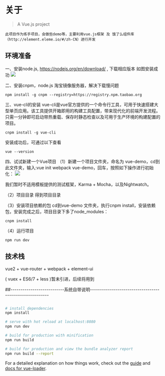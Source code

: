 # 关于
> A Vue.js project

    此项目作为练手项目，会做些demo等，主要利用vue.js框架 及 饿了么组件库 （http://element.eleme.io/#/zh-CN）进行开发


## 环境准备
一、安装node.js,  https://nodejs.org/en/download/ ,    下载相应版本
   如图安装成功
   <img src="../other/node安装.png"> 

二、安装cnpm，node.js 淘宝镜像服务器，解决下载慢问题
```
npm install -g cnpm --registry=https://registry.npm.taobao.org
```

三、vue-cli的安装
vue-cli是vue官方提供的一个命令行工具，可用于快速搭建大型单页应用。该工具提供开箱即用的构建工具配置，带来现代化的前端开发流程。只需一分钟即可启动带热重载、保存时静态检查以及可用于生产环境的构建配置的项目。
```
cnpm install -g vue-cli
```

安装成功后，可通过以下查看
```
vue --version
```

四、试试新建一个Vue项目
（1）新建一个项目文件夹，命名为 vue-demo，cd到此文件夹，输入:vue init webpack vue-demo，回车，按照如下操作进行初始化：
   <img src="../other/vue项目新建.png"> 

我们暂时不适用模板提供的测试框架，Karma + Mocha，以及Nightwatch。

（2）项目目录
     得到项目目录

（3）安装项目依赖的包
    cd到vue-demo 文件夹，执行cnpm install，安装依赖包，安装完成之后，项目目录下多了node_modules：
```
cnpm install
```

（4）运行项目
```
npm run dev
```

## 技术栈

vue2 +  vue-router + webpack + element-ui  

( vuex + ES6/7 + less )暂未引进，后续将用到



##---------------------------系统自带说明---------------------------------------------------------
``` bash 

# install dependencies
npm install

# serve with hot reload at localhost:8080
npm run dev

# build for production with minification
npm run build

# build for production and view the bundle analyzer report
npm run build --report
```

For a detailed explanation on how things work, check out the [guide](http://vuejs-templates.github.io/webpack/) and [docs for vue-loader](http://vuejs.github.io/vue-loader).
